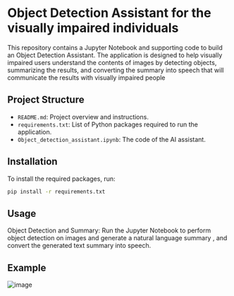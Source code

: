 # Object Detection Assistant for the visually impaired individuals

This repository contains a Jupyter Notebook and supporting code to build an Object Detection Assistant. The application is designed to help visually impaired users understand the contents of images by detecting objects, summarizing the results, and converting the summary into speech that will communicate the results with visually impaired people

## Project Structure

- `README.md`: Project overview and instructions.
- `requirements.txt`: List of Python packages required to run the application.
- `Object_detection_assistant.ipynb`: The code of the AI assistant. 
## Installation

To install the required packages, run:

```bash
pip install -r requirements.txt
```
## Usage


Object Detection and Summary: Run the Jupyter Notebook to perform object detection on images and generate a natural language summary , and convert the generated text summary into speech.


## Example

![image](https://github.com/user-attachments/assets/b1049e8f-08a0-4c03-9c87-180d891eecba)

